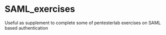 # SAML_exercises

Useful as supplement to complete some of pentesterlab exercises on SAML based authentication
